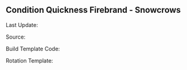 ## Condition Quickness Firebrand - Snowcrows
Last Update: 

Source:

Build Template Code: ` `

Rotation Template: ` `